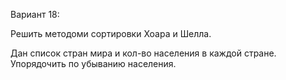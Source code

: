 Вариант 18:

Решить методоми сортировки Хоара и Шелла.

Дан список стран мира и кол-во населения в каждой стране. Упорядочить по убыванию населения.
